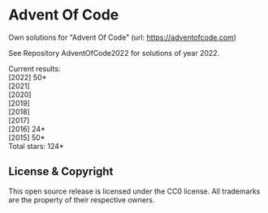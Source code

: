 Advent Of Code
===

Own solutions for "Advent Of Code" (url: https://adventofcode.com)

See Repository AdventOfCode2022 for solutions of year 2022.

Current results:  
\[2022\] 50\*\
\[2021\]    
\[2020\]    
\[2019\]    
\[2018\]    
\[2017\]    
\[2016\] 24\*\
\[2015\] 50\*\
Total stars: 124\* 

License & Copyright
-------------------
This open source release is licensed under the CC0 license. All trademarks are the property of their respective owners.
